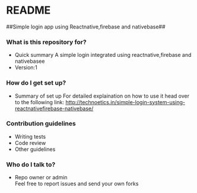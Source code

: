 # README #

##Simple login app using Reactnative,firebase and nativebase##
### What is this repository for? ###

* Quick summary
A simple login integrated using reactnative,firebase and nativebasee
* Version:1

### How do I get set up? ###

* Summary of set up
For detailed explaination on how to use it head over to the following link:
http://technoetics.in/simple-login-system-using-reactnativefirebase-nativebase/

### Contribution guidelines ###

* Writing tests
* Code review
* Other guidelines

### Who do I talk to? ###

* Repo owner or admin  
Feel free to report issues and send your own forks
